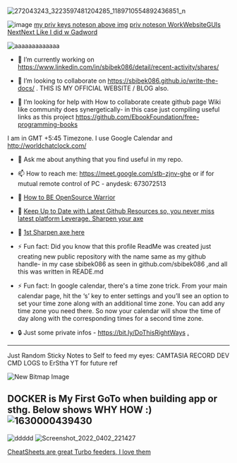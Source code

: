 ![272043243_3223597481204285_1189710554892436851_n](https://user-images.githubusercontent.com/11883023/150837338-f0c237f0-ce29-4f8b-9c20-c2f34054f79b.jpg)

![image](https://user-images.githubusercontent.com/11883023/150847281-192341a7-7ad3-49e4-beb5-0c7934c8eebf.png)
[my priv keys noteson above img](https://github.com/sbibek086/Git-and-Github-Guides/issues/3)
[priv noteson WorkWebsiteGUIs NextNext Like I did w Gadword](https://github.com/sbibek086/sbibek086.io/issues/13)

![aaaaaaaaaaaaa](https://user-images.githubusercontent.com/11883023/158073273-9d81f646-516e-4224-8fb2-a66b8d239b48.png)
- 🔭 I’m currently working on https://www.linkedin.com/in/sbibek086/detail/recent-activity/shares/

- 👯 I’m looking to collaborate on https://sbibek086.github.io/write-the-docs/ . THIS IS MY OFFICIAL WEBSITE / BLOG also.

- 🤔 I’m looking for help with How to collaborate create github page Wiki like community does synergetically- in this case just compiling useful links as this project https://github.com/EbookFoundation/free-programming-books 

I am in GMT +5:45 Timezone. I use Google Calendar and http://worldchatclock.com/
- 💬 Ask me about anything that you find useful in my repo.

- 📫 How to reach me: https://meet.google.com/stb-zjnv-ghe or if for mutual remote control of PC - anydesk: 673072513

- 📙 [How to BE OpenSource Warrior](https://opensource.guide/how-to-contribute/)
- 📙 [Keep Up to Date with Latest Github Resources so, you never miss latest platform Leverage. Sharpen your axe](https://github.blog/)    
- 📙 [1st Sharpen axe here](https://docs.github.com/en/communities)  

- ⚡ Fun fact: Did you know that this profile ReadMe was created just creating new public repository with the name same as my github handle- in my case sbibek086 as seen in github.com/sbibek086 ,and all this was written in READE.md
- ⚡ Fun fact: In google calendar, there's a time zone trick. From your main calendar page, hit the ‘s’ key to enter settings and you’ll see an option to set your time zone along with an additional time zone. You can add any time zone you need there. So now your calendar will show the time of day along with the corresponding times for a second time zone.  

- 🔒 Just some private infos - https://bit.ly/DoThisRightWays [.](https://gists.github.com/sbibek086)
---
Just Random Sticky Notes to Self to feed my eyes:
CAMTASIA RECORD DEV CMD LOGS to ErStha YT for future ref

![New Bitmap Image](https://user-images.githubusercontent.com/11883023/154558659-47473e40-d7d9-4b45-b346-ec6a309be26a.jpg)

DOCKER is My First GoTo when building app or sthg. Below shows WHY HOW :)
![1630000439430](https://user-images.githubusercontent.com/11883023/158073344-ded9b3ef-d878-414f-a9c2-6cacbf33e04c.jpg)
---
![ddddd](https://user-images.githubusercontent.com/11883023/161394976-5e6e4a52-d88d-4c90-aacc-38eb3e8e5527.png)
![Screenshot_2022_0402_221427](https://user-images.githubusercontent.com/11883023/161394716-8fa526a0-278e-41f1-a164-9df95fbf948e.png)

[CheatSheets are great Turbo feeders, I love them](https://www.pinterest.com/saarcblog/jus-myrequirements-devp-cheats/)

